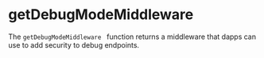 # getDebugModeMiddleware 

The `getDebugModeMiddleware ` function returns a middleware that dapps can use to add security to debug endpoints.